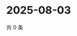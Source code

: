 # 2025-08-03

共 0 条

<!-- BEGIN ZHIHUQUESTIONS -->
<!-- 最后更新时间 Sun Aug 03 2025 01:10:12 GMT+0800 (China Standard Time) -->

<!-- END ZHIHUQUESTIONS -->
